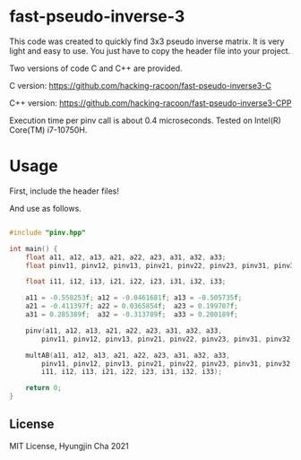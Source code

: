 # fast-pseudo-inverse-3
This code was created to quickly find 3x3 pseudo inverse matrix.
It is very light and easy to use. You just have to copy the header file into your project.

Two versions of code C and C++ are provided.

C   version: https://github.com/hacking-racoon/fast-pseudo-inverse3-C

C++ version: https://github.com/hacking-racoon/fast-pseudo-inverse3-CPP

Execution time per pinv call is about 0.4 microseconds. Tested on Intel(R) Core(TM) i7-10750H.

# Usage
First, include the header files!

And use as follows.

```C++

#include "pinv.hpp"

int main() {
    float a11, a12, a13, a21, a22, a23, a31, a32, a33;
    float pinv11, pinv12, pinv13, pinv21, pinv22, pinv23, pinv31, pinv32, pinv33;

    float i11, i12, i13, i21, i22, i23, i31, i32, i33;

    a11 = -0.558253f; a12 = -0.0461681f; a13 = -0.505735f;
    a21 = -0.411397f; a22 = 0.0365854f;  a23 = 0.199707f;
    a31 = 0.285389f;  a32 = -0.313789f;  a33 = 0.200189f;

    pinv(a11, a12, a13, a21, a22, a23, a31, a32, a33,
        pinv11, pinv12, pinv13, pinv21, pinv22, pinv23, pinv31, pinv32, pinv33);

    multAB(a11, a12, a13, a21, a22, a23, a31, a32, a33,
        pinv11, pinv12, pinv13, pinv21, pinv22, pinv23, pinv31, pinv32, pinv33,
        i11, i12, i13, i21, i22, i23, i31, i32, i33);

    return 0;
}
```

## License
MIT License, Hyungjin Cha 2021
